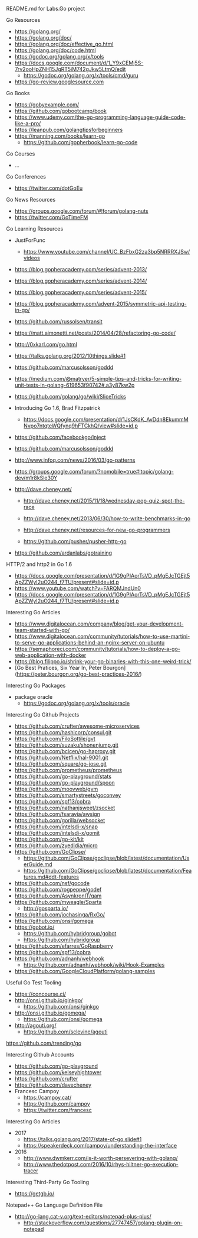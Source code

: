 README.md for Labs.Go project

Go Resources
* https://golang.org/
* https://golang.org/doc/
* https://golang.org/doc/effective_go.html
* https://golang.org/doc/code.html
* https://godoc.org/golang.org/x/tools
* https://docs.google.com/document/d/1_Y9xCEMj5S-7rv2ooHpZNH15JgRT5iM742gJkw5LtmQ/edit
  * https://godoc.org/golang.org/x/tools/cmd/guru
* https://go-review.googlesource.com


Go Books
* https://gobyexample.com/
* https://github.com/gobootcamp/book
* https://www.udemy.com/the-go-programming-language-guide-code-like-a-pro/
* https://leanpub.com/golangtipsforbeginners
* https://manning.com/books/learn-go
	* https://github.com/gopherbook/learn-go-code

Go Courses
* ...

Go Conferences
* https://twitter.com/dotGoEu


Go News Resources 
* https://groups.google.com/forum/#!forum/golang-nuts
* https://twitter.com/GoTimeFM


Go Learning Resources
* JustForFunc
  * https://www.youtube.com/channel/UC_BzFbxG2za3bp5NRRRXJSw/videos
* https://blog.gopheracademy.com/series/advent-2013/
* https://blog.gopheracademy.com/series/advent-2014/
* https://blog.gopheracademy.com/series/advent-2015/

* https://blog.gopheracademy.com/advent-2015/symmetric-api-testing-in-go/

* https://github.com/russolsen/transit

* https://matt.aimonetti.net/posts/2014/04/28/refactoring-go-code/

* http://0xkarl.com/go.html

* https://talks.golang.org/2012/10things.slide#1

* https://github.com/marcusolsson/goddd

* https://medium.com/@matryer/5-simple-tips-and-tricks-for-writing-unit-tests-in-golang-619653f90742#.a3y87kw2p

* https://github.com/golang/go/wiki/SliceTricks

* Introducing Go 1.6, Brad Fitzpatrick
	* https://docs.google.com/presentation/d/1JsCKdK_AvDdn8EkummMNvpo7ntqteWQfynq9hFTCkhQ/view#slide=id.p

* https://github.com/facebookgo/inject
* https://github.com/marcusolsson/goddd
* http://www.infoq.com/news/2016/03/go-patterns

* https://groups.google.com/forum/?nomobile=true#!topic/golang-dev/m1r8kSle30Y

* http://dave.cheney.net/
	* http://dave.cheney.net/2015/11/18/wednesday-pop-quiz-spot-the-race
	* http://dave.cheney.net/2013/06/30/how-to-write-benchmarks-in-go
	* http://dave.cheney.net/resources-for-new-go-programmers

	* https://github.com/pusher/pusher-http-go
* https://github.com/ardanlabs/gotraining


HTTP/2 and http2 in Go 1.6 
* https://docs.google.com/presentation/d/1G9gPIAorTsVD_pMgEJcTGEjt5ApZZWyI2uO244_f7TU/present#slide=id.p
* https://www.youtube.com/watch?v=FARQMJndUn0
* https://docs.google.com/presentation/d/1G9gPIAorTsVD_pMgEJcTGEjt5ApZZWyI2uO244_f7TU/present#slide=id.p


Interesting Go Articles
* https://www.digitalocean.com/company/blog/get-your-development-team-started-with-go/ 
* https://www.digitalocean.com/community/tutorials/how-to-use-martini-to-serve-go-applications-behind-an-nginx-server-on-ubuntu
* https://semaphoreci.com/community/tutorials/how-to-deploy-a-go-web-application-with-docker
* https://blog.filippo.io/shrink-your-go-binaries-with-this-one-weird-trick/
* [Go Best Pratices, Six Year In, Peter Bourgon] (https://peter.bourgon.org/go-best-practices-2016/)

Interesting Go Packages
* package oracle
	* https://godoc.org/golang.org/x/tools/oracle

	
Interesting Go Github Projects
* https://github.com/crufter/awesome-microservices
* https://github.com/hashicorp/consul.git
* https://github.com/FiloSottile/gvt
* https://github.com/suzaku/shonenjump.git
* https://github.com/bcicen/go-haproxy.git
* https://github.com/Netflix/hal-9001.git
* https://github.com/square/go-jose.git
* https://github.com/prometheus/prometheus
* https://github.com/go-playground/stats
* https://github.com/go-playground/spoon
* https://github.com/moovweb/gvm
* https://github.com/smartystreets/goconvey
* https://github.com/spf13/cobra
* https://github.com/nathanjsweet/zsocket
* https://github.com/fsaravia/awsign
* https://github.com/gorilla/websocket
* https://github.com/intelsdi-x/snap
* https://github.com/intelsdi-x/gomit
* https://github.com/go-kit/kit
* https://github.com/zyedidia/micro
* https://github.com/GoClipse/
  * https://github.com/GoClipse/goclipse/blob/latest/documentation/UserGuide.md
  * https://github.com/GoClipse/goclipse/blob/latest/documentation/Features.md#ddt-features
* https://github.com/nsf/gocode
* https://github.com/rogpeppe/godef
* https://github.com/AsynkronIT/gam
* https://github.com/mweagle/Sparta
  * http://gosparta.io/
* https://github.com/jochasinga/RxGo/
* https://github.com/onsi/gomega
* https://gobot.io/
  * https://github.com/hybridgroup/gobot
  * https://github.com/hybridgroup
* https://github.com/efarres/GoRaspberry
* https://github.com/spf13/cobra
* https://github.com/adnanh/webhook
  * https://github.com/adnanh/webhook/wiki/Hook-Examples
* https://github.com/GoogleCloudPlatform/golang-samples
  
  
Useful Go Test Tooling
* https://concourse.ci/
* http://onsi.github.io/ginkgo/
  * https://github.com/onsi/ginkgo
* http://onsi.github.io/gomega/
  * https://github.com/onsi/gomega
* http://agouti.org/
  * https://github.com/sclevine/agouti



https://github.com/trending/go 


Interesting Github Accounts
* https://github.com/go-playground
* https://github.com/kelseyhightower
* https://github.com/crufter
* https://github.com/davecheney
* Francesc Campoy
  * https://campoy.cat/
  * https://github.com/campoy
  * https://twitter.com/francesc


Interesting Go Articles
* 2017
  * https://talks.golang.org/2017/state-of-go.slide#1
  * https://speakerdeck.com/campoy/understanding-the-interface
* 2016
  * http://www.dwmkerr.com/is-it-worth-persevering-with-golang/
  * http://www.thedotpost.com/2016/10/rhys-hiltner-go-execution-tracer

Interesting Third-Party Go Tooling
* https://getgb.io/


Notepad++ Go Language Definition File
* http://go-lang.cat-v.org/text-editors/notepad-plus-plus/
  * http://stackoverflow.com/questions/27747457/golang-plugin-on-notepad
